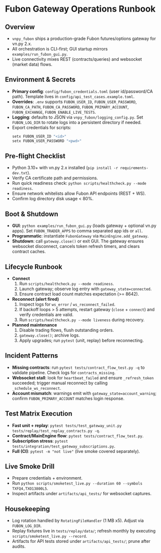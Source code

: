 # Fubon Gateway Operations Runbook

## Overview
- `vnpy_fubon` ships a production-grade Fubon futures/options gateway for vn.py 2.x.
- All orchestration is CLI-first; GUI startup mirrors `examples/run_fubon_gui.py`.
- Live connectivity mixes REST (contracts/queries) and websocket (market data) flows.

## Environment & Secrets
- **Primary config**: `config/fubon_credentials.toml` (user id/password/CA path). Template lives in `config/api_test_cases.example.toml`.
- **Overrides**: `.env` supports `FUBON_USER_ID`, `FUBON_USER_PASSWORD`, `FUBON_CA_PATH`, `FUBON_CA_PASSWORD`, `FUBON_PRIMARY_ACCOUNT`, `FUBON_EXCHANGE`, `FUBON_ENABLE_LIVE_TESTS`.
- **Logging**: defaults to JSON via `vnpy_fubon/logging_config.py`. Set `FUBON_LOG_DIR` to rotate logs into a persistent directory if needed.
- Export credentials for scripts:
  ```powershell
  setx FUBON_USER_ID "<id>"
  setx FUBON_USER_PASSWORD "<pwd>"
  ```

## Pre-flight Checklist
- Python 3.10+ with vn.py 2.x installed (`pip install -r requirements-dev.txt`).
- Verify CA certificate path and permissions.
- Run quick readiness check: `python scripts/healthcheck.py --mode readiness`.
- Ensure network whitelists allow Fubon API endpoints (REST + WS).
- Confirm log directory disk usage < 80%.

## Boot & Shutdown
- **GUI**: `python examples/run_fubon_gui.py` (loads gateway + optional vn.py apps). Set `FUBON_TRADER_APPS` to comma separated app ids or `all`.
- **Programmatic**: instantiate `FubonGateway` via `MainEngine.add_gateway`.
- **Shutdown**: call `gateway.close()` or exit GUI. The gateway ensures websocket disconnect, cancels token refresh timers, and clears contract caches.

## Lifecycle Runbook
- **Connect**
  1. Run `scripts/healthcheck.py --mode readiness`.
  2. Launch gateway; observe log entry with `gateway_state=connected`.
  3. Ensure contract load count matches expectation (>= 8642).
- **Reconnect (alert fired)**
  1. Inspect logs for `ws_error` / `ws_reconnect_failed`.
  2. If backoff loops > 5 attempts, restart gateway (`close` + `connect`) and verify credentials are valid.
  3. Run `scripts/healthcheck.py --mode liveness` during recovery.
- **Planned maintenance**
  1. Disable trading flows, flush outstanding orders.
  2. `gateway.close()`; archive logs.
  3. Apply upgrades; run `pytest` (unit, replay) before reconnecting.

## Incident Patterns
- **Missing contracts**: run `pytest tests/contract_flow_test.py -q` to validate pipeline. Check logs for `contracts_missing`.
- **Websocket stall**: look for `heartbeat_failed` and ensure `_refresh_token` succeeded; trigger manual reconnect by calling `_schedule_ws_reconnect`.
- **Account mismatch**: warnings emit with `gateway_state=account_warning`; confirm `FUBON_PRIMARY_ACCOUNT` matches login response.

## Test Matrix Execution
- **Fast unit + replay**: `pytest tests/test_gateway_unit.py tests/replay/test_replay_contracts.py -q`.
- **Contract/MainEngine flow**: `pytest tests/contract_flow_test.py`.
- **Subscription stress**: `pytest tests/integration/test_gateway_subscriptions.py`.
- **Full (CI)**: `pytest -m "not live"` (live smoke covered separately).

## Live Smoke Drill
- Prepare credentials + environment.
- Run `python scripts/smoketest_live.py --duration 60 --symbols TXFQ4,TXO13800L5`.
- Inspect artifacts under `artifacts/api_tests/` for websocket captures.

## Housekeeping
- Log rotation handled by `RotatingFileHandler` (1 MB x5). Adjust via `FUBON_LOG_DIR`.
- Replay fixtures live in `tests/replay/data/`; refresh monthly by executing `scripts/smoketest_live.py --record`.
- Artifacts for API tests stored under `artifacts/api_tests/`; prune after audits.
